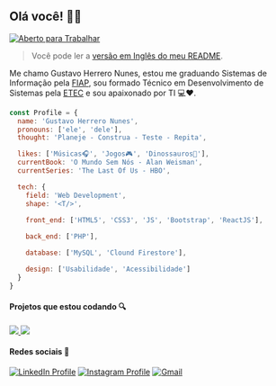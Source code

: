 ## Olá você! 👋😀 
[![Aberto para Trabalhar][open_to_work_badget]][gmail_url]

>Você pode ler a [versão em Inglês do meu README][english].

Me chamo Gustavo Herrero Nunes, estou me graduando Sistemas de Informação pela [FIAP][fiap_url], sou formado Técnico em Desenvolvimento de Sistemas pela [ETEC][etec_url] e sou apaixonado por TI :computer::heart:.

```javascript
const Profile = {
  name: 'Gustavo Herrero Nunes',
  pronouns: ['ele', 'dele'],
  thought: 'Planeje - Construa - Teste - Repita',

  likes: ['Músicas🎧', 'Jogos🎮', 'Dinossauros🦕'],
  currentBook: 'O Mundo Sem Nós - Alan Weisman',
  currentSeries: 'The Last Of Us - HBO',

  tech: {
    field: 'Web Development',
    shape: '<T/>',
    
    front_end: ['HTML5', 'CSS3', 'JS', 'Bootstrap', 'ReactJS'],

    back_end: ['PHP'],

    database: ['MySQL', 'Clound Firestore'],

    design: ['Usabilidade', 'Acessibilidade']
  }
}

```

#### Projetos que estou codando :mag:

<a href="https://github.com/GustavoHerreroNunes/portfolio">
  <img src="https://github-readme-stats.vercel.app/api/pin/?username=GustavoHerreroNunes&repo=portfolio">
</a>
<a href="https://github.com/GustavoHerreroNunes/goDigitalCode">
  <img src="https://github-readme-stats.vercel.app/api/pin/?username=GustavoHerreroNunes&repo=goDigitalCode">
</a>

#### Redes sociais :iphone:

[![LinkedIn Profile][linkedin_badget]][linkedin_url] [![Instagram Profile][instagram_badget]][instagram_url] [![Gmail][gmail_badget]][gmail_url]

<!-- Readme -->
[english]:README.md

<!-- Education -->
[fiap_url]: https://fiap.com.br/
[etec_url]: https://www.cps.sp.gov.br/etec/

<!-- Project Card UI -->
[projetc_1_url]: https://github.com/GustavoHerreroNunes/horta_online
[project_1_card]: https://github-readme-stats.vercel.app/api/pin/?username=GustavoHerreroNunes&repo=horta_online

<!-- Urls and Badgets -->
[open_to_work_badget]: https://img.shields.io/badge/-Aberto_para_Trabalhar-success?style=flat-square
[linkedin_url]:https://www.linkedin.com/in/gustavo-herrero-nunes-329070212/
[linkedin_badget]:https://img.shields.io/badge/-LinkedIn-blue?style=flat-square&labelColor=informational&logo=linkedin&logoColor=white
[instagram_url]: https://www.instagram.com/gustavo_herrero_nunes/
[instagram_badget]: https://img.shields.io/badge/-Instagram-%23E4405F?style=flat-square&logo=instagram&logoColor=white
[gmail_url]: mailto:ghnunes2010@gmail.com
[gmail_badget]: https://img.shields.io/badge/Gmail-D14836?style=flat-square&logo=gmail&logoColor=white


